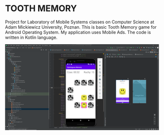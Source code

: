 # TOOTH MEMORY

Project for Laboratory of Mobile Systems classes on Computer Science at Adam Mickiewicz University, Poznan. This is basic Tooth Memory game for Android Operating System. My application uses Mobile Ads. The code is written in Kotlin language.

![12345](https://github.com/WangHoHan/tooth-memory/blob/main/tooth-memory.png)
